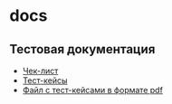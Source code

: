 # docs
## Тестовая документация
 - [Чек-лист](https://docs.google.com/spreadsheets/d/1-Juow5Rglp77InIpPVUFQCH4-pljhcTk7P4yOm-oOto/edit?usp=sharing)
 - [Тест-кейсы](https://app.qase.io/project/G8?author=267&previewMode=side&suite=117&tab=properties)
 - [Файл с тест-кейсами в формате pdf](https://github.com/user-attachments/files/16739639/Test.cases.G8-2024-08-25.pdf)
